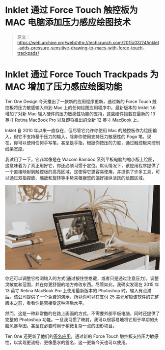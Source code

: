 # Inklet 通过 Force Touch 触控板为 MAC 电脑添加压力感应绘图技术

> 原文：<https://web.archive.org/web/http://techcrunch.com/2015/03/24/inklet-adds-pressure-sensitive-drawing-to-macs-with-force-touch-trackpads/>

# Inklet 通过 Force Touch Trackpads 为 MAC 增加了压力感应绘图功能

Ten One Design 今天推出了一款新的应用程序更新，通过新的 Force Touch 触控板将压力敏感输入带到 Mac 上的任何绘图应用程序中。最新版本的 Inklet 1.6 增加了对新 Mac 输入硬件的压力敏感性功能的支持，这些硬件搭载在最新的 13 英寸 Retina MacBook Pro 以及即将推出的全新 12 英寸 MacBook 上。

Inklet 自 2010 年以来一直存在，但尽管它允许你使用 Mac 的触控板作为绘图输入，但它不支持基于压力的输入，除非你使用支持压力敏感性的 Pogo 笔。现在，你可以使用任何手写笔，甚至是手指，根据你按压的力度，通过触控板来控制线条宽度。

我试用了一下，它非常像是在 Wacom Bamboo 系列平板电脑的缩小版上绘图，这意味着为了真正用好它，你还必须习惯于定位。默认情况下，该应用程序提供了一个直接映射到触控板的高亮区域，这使得它更容易使用，并提供了许多工具，可以通过双指捏放、缩放和旋转等手势来根据您的偏好操纵活跃的绘图区域。

![pd_inklet_iso](img/cf61300bb98c2eae01d144ff41e3ccea.png)

你还可以调整它检测输入的方式(通过按住空格键，或者只是通过注意压力)，调整灵敏度和范围，并在你更舒服的地方修改东西。尽管如此，我确实发现在 2015 年 13 英寸 Retina MacBook Pro 上使用最新版本的 Photoshop 时，输入有点滞后。该公司提供了一个免费的演示，所以你可以在支付 25 美元解锁该软件的完整版本之前，看看你是否接受这种滞后水平。

然而，这是一种非常酷的在路上画画的方式，不需要外部平板电脑，同时还提供了完整的 Photoshop 功能。一旦我习惯了映射，我可以很容易地将它用于早期的头脑风暴草图，甚至在必要时用于稍微复杂一点的图形项目。

Ten One 还更新了他们的[签名应用](https://web.archive.org/web/20230131004014/https://tenonedesign.com/autograph)，通过新的 Force Touch 触控板支持压力敏感性，以实现更流畅、更像墨水的签名，这一更新今天也可以使用。